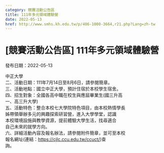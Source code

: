 ```yaml
---
category: 競賽活動公告區
title: 111年多元領域體驗營
date: 2022-05-13
href: http://www.smhs.kh.edu.tw/p/406-1000-3664,r21.php?Lang=zh-tw
---
```


# [競賽活動公告區] 111年多元領域體驗營

發布日期：2022-05-13

中正大學  
二、活動日期：111年7月14日至8月6日，請參閱簡章。  
三、活動地點：國立中正大學，預計住宿於本校學生宿舍。  
四、招生對象：全國各高中職在校生與應屆畢業生(國三升高  
一、高三升大學)  
五、活動特色：整合本校七大學院特色項目，由本校熱情學長  
姊帶領舉辦多元的興趣探索研習營，進入大學學堂，認識  
本校環境設施與教學資源，提前體驗大學生活，找尋適合  
自己未來的就學方向。  
六、詳細活動內容及報名辦法，請參閱附件簡章，並可至本校  
報名網址(連結：https://cjlc.ccu.edu.tw/ccuct/)查  
詢。

